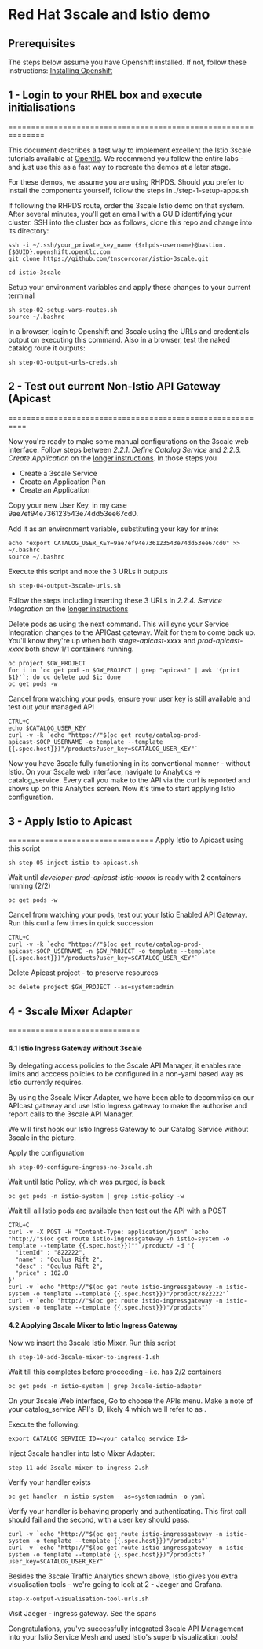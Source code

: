 # Red Hat 3scale and Istio demo

## Prerequisites
The steps below assume you have Openshift installed. If not, follow these instructions:
[Installing Openshift](https://docs.openshift.com/container-platform/3.11/install/running_install.html)



## 1 - Login to your RHEL box and execute initialisations
==============================================================

This document describes a fast way to implement excellent the Istio 3scale tutorials available at [Opentlc](http://www.opentlc.com/rhte/rhte_lab_04_api_mgmt_and_service_mesh/LabInstructionsFiles/). We recommend you follow the entire labs - and just use this as a fast way to recreate the demos at a later stage.

For these demos, we assume you are using RHPDS. Should you prefer to install the components yourself, follow the steps in ./step-1-setup-apps.sh

If following the RHPDS route, order the 3scale Istio demo on that system. After several minutes, you'll get an email with a GUID identifying your cluster. 
SSH into the cluster box as follows, clone this repo and change into its directory:

	ssh -i ~/.ssh/your_private_key_name {$rhpds-username}@bastion.{$GUID}.openshift.opentlc.com
	git clone https://github.com/tnscorcoran/istio-3scale.git

	cd istio-3scale


Setup your environment variables and apply these changes to your current terminal

	sh step-02-setup-vars-routes.sh
	source ~/.bashrc

In a browser, login to Openshift and 3scale using the URLs and credentials output on executing this command. Also in a browser, test the naked catalog route it outputs:

	sh step-03-output-urls-creds.sh


## 2 - Test out current Non-Istio API Gateway (Apicast
==========================================================


Now you're ready to make some manual configurations on the 3scale web interface. Follow steps between *2.2.1. Define Catalog Service* and *2.2.3. Create Application* on the [longer instructions](http://www.opentlc.com/rhte/rhte_lab_04_api_mgmt_and_service_mesh/LabInstructionsFiles/01_2_api_mgmt_service_mesh_Lab.html). In those steps you
 - Create a 3scale Service
 - Create an Application Plan
 - Create an Application

Copy your new User Key, in my case 9ae7ef94e736123543e74dd53ee67cd0.

Add it as an environment variable, substituting your key for mine:

	echo "export CATALOG_USER_KEY=9ae7ef94e736123543e74dd53ee67cd0" >> ~/.bashrc
	source ~/.bashrc

Execute this script and note the 3 URLs it outputs 

	sh step-04-output-3scale-urls.sh

Follow the steps including inserting these 3 URLs in *2.2.4. Service Integration* on the [longer instructions](http://www.opentlc.com/rhte/rhte_lab_04_api_mgmt_and_service_mesh/LabInstructionsFiles/01_2_api_mgmt_service_mesh_Lab.html)

Delete pods as using the next command. This will sync your Service Integration changes to the APICast gateway. 
Wait for them to come back up. You'll know they're up when both *stage-apicast-xxxx* and *prod-apicast-xxxx* both show 1/1 containers running.

	
	oc project $GW_PROJECT 
	for i in `oc get pod -n $GW_PROJECT | grep "apicast" | awk '{print $1}'`; do oc delete pod $i; done
	oc get pods -w
	
Cancel from watching your pods, ensure your user key is still available and test out your managed API

	CTRL+C
	echo $CATALOG_USER_KEY
	curl -v -k `echo "https://"$(oc get route/catalog-prod-apicast-$OCP_USERNAME -o template --template {{.spec.host}})"/products?user_key=$CATALOG_USER_KEY"` 

Now you have 3scale fully functioning in its conventional manner - without Istio. On your 3scale web interface, navigate to Analytics -> catalog_service.
Every call you make to the API via the curl is reported and shows up on this Analytics screen.
Now it's time to start applying Istio configuration.


## 3 - Apply Istio to Apicast
================================
Apply Istio to Apicast using this script
	
	sh step-05-inject-istio-to-apicast.sh

Wait until *developer-prod-apicast-istio-xxxxx* is ready with 2 containers running (2/2)

	oc get pods -w
	
Cancel from watching your pods, test out your Istio Enabled API Gateway. Run this curl a few times in quick succession

	CTRL+C
	curl -v -k `echo "https://"$(oc get route/catalog-prod-apicast-$OCP_USERNAME -n $GW_PROJECT -o template --template {{.spec.host}})"/products?user_key=$CATALOG_USER_KEY"`


Delete Apicast project - to preserve resources

	oc delete project $GW_PROJECT --as=system:admin  


	 	
## 4 - 3scale Mixer Adapter
=============================

####  4.1 Istio Ingress Gateway without 3scale
By delegating access policies to the 3scale API Manager, it enables rate limits and acccess policies to be configured in a non-yaml based way as Istio currently requires.

By using the 3scale Mixer Adapter, we have been able to decommission our APIcast gateway and use Istio Ingress gateway to make the authorise and report calls to the 3scale API Manager. 

We will first hook our Istio Ingress Gateway to our Catalog Service without 3scale in the picture.

Apply the configuration

	sh step-09-configure-ingress-no-3scale.sh
	
Wait until Istio Policy, which was purged, is back

	oc get pods -n istio-system | grep istio-policy -w

Wait till all Istio pods are available then test out the API with a POST

	CTRL+C
	curl -v -X POST -H "Content-Type: application/json" `echo "http://"$(oc get route istio-ingressgateway -n istio-system -o template --template {{.spec.host}})""`/product/ -d '{
	  "itemId" : "822222",
	  "name" : "Oculus Rift 2",
	  "desc" : "Oculus Rift 2",
	  "price" : 102.0
	}'
	curl -v `echo "http://"$(oc get route istio-ingressgateway -n istio-system -o template --template {{.spec.host}})"/product/822222"`
	curl -v `echo "http://"$(oc get route istio-ingressgateway -n istio-system -o template --template {{.spec.host}})"/products"`

####  4.2 Applying 3scale Mixer to Istio Ingress Gateway 

Now we insert the 3scale Istio Mixer. Run this script

	sh step-10-add-3scale-mixer-to-ingress-1.sh

Wait till this completes before proceeding -  i.e. has 2/2 containers
	
	oc get pods -n istio-system | grep 3scale-istio-adapter


On your 3scale Web interface, Go to choose the APIs menu. Make a note of your catalog_service API's ID, likely 4 which we'll refer to as *<your catalog service Id>*.

Execute the following:

	export CATALOG_SERVICE_ID=<your catalog service Id>

Inject 3scale handler into Istio Mixer Adapter:
	
	step-11-add-3scale-mixer-to-ingress-2.sh
	
Verify your handler exists
	
	oc get handler -n istio-system --as=system:admin -o yaml


Verify your handler is behaving properly and authenticating. This first call should fail and the second, with a user key should pass.
	

	curl -v `echo "http://"$(oc get route istio-ingressgateway -n istio-system -o template --template {{.spec.host}})"/products"`
	curl -v `echo "http://"$(oc get route istio-ingressgateway -n istio-system -o template --template {{.spec.host}})"/products?user_key=$CATALOG_USER_KEY"`


Besides the 3scale Traffic Analytics shown above, Istio gives you extra visualisation tools - we're going to look at 2 - Jaeger and Grafana.

	step-x-output-visualisation-tool-urls.sh

Visit Jaeger - ingress gateway. See the spans


Congratulations, you've successfully integrated 3scale API Management into your Istio Service Mesh and used Istio's superb visualization tools!





	
